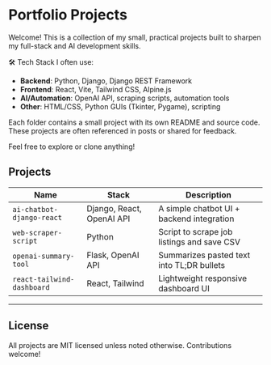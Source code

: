 # Portfolio Projects

Welcome! This is a collection of my small, practical projects built to sharpen my full-stack and AI development skills.

🛠 Tech Stack I often use:
- **Backend**: Python, Django, Django REST Framework
- **Frontend**: React, Vite, Tailwind CSS, Alpine.js
- **AI/Automation**: OpenAI API, scraping scripts, automation tools
- **Other**: HTML/CSS, Python GUIs (Tkinter, Pygame), scripting

Each folder contains a small project with its own README and source code. These projects are often referenced in posts or shared for feedback.

Feel free to explore or clone anything!

## Projects

| Name                         | Stack                      | Description                                |
|------------------------------|----------------------------|--------------------------------------------|
| `ai-chatbot-django-react`    | Django, React, OpenAI API  | A simple chatbot UI + backend integration  |
| `web-scraper-script`         | Python                     | Script to scrape job listings and save CSV |
| `openai-summary-tool`        | Flask, OpenAI API          | Summarizes pasted text into TL;DR bullets  |
| `react-tailwind-dashboard`   | React, Tailwind            | Lightweight responsive dashboard UI        |

---

## License

All projects are MIT licensed unless noted otherwise. Contributions welcome!
